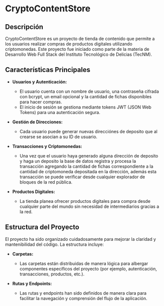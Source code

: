 # CryptoContentStore

## Descripción

CryptoContentStore es un proyecto de tienda de contenido que permite a los usuarios realizar compras de productos digitales utilizando criptomonedas. Este proyecto fue iniciado como parte de la materia de Desarrollo Web Full Stack del Instituto Tecnológico de Delicias (TecNM).

## Características Principales

- **Usuarios y Autenticación:**
  - El usuario cuenta con un nombre de usuario, una contraseña cifrada con bcrypt, un email opcional y la cantidad de fichas disponibles para hacer compras.
  - El inicio de sesión se gestiona mediante tokens JWT (JSON Web Tokens) para una autenticación segura.

- **Gestión de Direcciones:**
  - Cada usuario puede generar nuevas direcciónes de deposito que al crearse se asocian a su ID de usuario.

- **Transacciones y Criptomonedas:**
  - Una vez que el usuario haya generado alguna dirección de deposito y haga un deposito la base de datos registra y procesa la transacción agregando la cantidad de fichas correspondiente a la cantidad de criptomoneda depositada en la dirección, además esta transacción se puede verificar desde cualquier explorador de bloques de la red pública.
 
- **Productos Digitales:**
  - La tienda planea ofrecer productos digitales para compra desde cualquier parte del mundo sin necesidad de intermediarios gracias a la red.

## Estructura del Proyecto

El proyecto ha sido organizado cuidadosamente para mejorar la claridad y mantenibilidad del código. La estructura incluye:

- **Carpetas:**
  - Las carpetas están distribuidas de manera lógica para albergar componentes específicos del proyecto (por ejemplo, autenticación, transacciones, productos, etc.).

- **Rutas y Endpoints:**
  - Las rutas y endpoints han sido definidos de manera clara para facilitar la navegación y comprensión del flujo de la aplicación.

